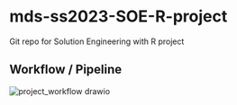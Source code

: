 # mds-ss2023-SOE-R-project
Git repo for Solution Engineering with R project

## Workflow / Pipeline
![project_workflow drawio](https://github.com/bar01a/mds-ss2023-SOE-R-project/assets/116788138/5682b97a-88ff-46e4-9d6d-851464422c4b)
